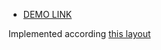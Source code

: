 - [DEMO LINK](https://OlenaMelnyk.github.io/movies/)

Implemented according [this layout](https://OlenaMelnyk.github.io/movies/blob/main/TT.pdf)
